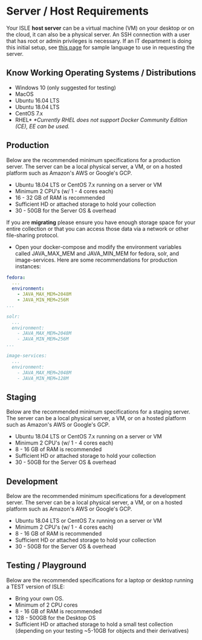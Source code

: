# Server / Host Requirements

Your ISLE **host server** can be a virtual machine (VM) on your desktop or on the cloud, it can also be a physical server. An SSH connection with a user that has root or admin privileges is necessary. If an IT department is doing this initial setup, see [this page](../07_appendices/sample-it-department-request.md) for sample language to use in requesting the server.

## Know Working Operating Systems / Distributions
- Windows 10 (only suggested for testing)
- MacOS
- Ubuntu 16.04 LTS
- Ubuntu 18.04 LTS
- CentOS 7.x
- RHEL*
_*Currently RHEL does not support Docker Community Edition (CE), EE can be used._

## Production

Below are the recommended minimum specifications for a production server. The server can be a local physical server, a VM, or on a hosted platform such as Amazon's AWS or Google's GCP.  

* Ubuntu 18.04 LTS or CentOS 7.x running on a server or VM
* Minimum 2 CPU's (w/ 1 - 4 cores each)
* 16 - 32 GB of RAM is recommended
* Sufficient HD or attached storage to hold your collection
* 30 - 50GB for the Server OS & overhead

If you are **migrating** please ensure you have enough storage space for your entire collection or that you can access those data via a network or other file-sharing protocol.

- Open your docker-compose and modify the environment variables called JAVA_MAX_MEM and JAVA_MIN_MEM for fedora, solr, and image-services. Here are some recommendations for production instances:
```yaml
fedora:
  ...
  environment:
    - JAVA_MAX_MEM=2048M
    - JAVA_MIN_MEM=256M
...

solr:
  ...
  environment:
    - JAVA_MAX_MEM=2048M
    - JAVA_MIN_MEM=256M
...

image-services:
  ...
  environment:
    - JAVA_MAX_MEM=2048M
    - JAVA_MIN_MEM=128M
```

## Staging

Below are the recommended minimum specifications for a staging server. The server can be a local physical server, a VM, or on a hosted platform such as Amazon's AWS or Google's GCP.  

* Ubuntu 18.04 LTS or CentOS 7.x running on a server or VM
* Minimum 2 CPU's (w/ 1 - 4 cores each)
* 8 - 16 GB of RAM is recommended
* Sufficient HD or attached storage to hold your collection
* 30 - 50GB for the Server OS & overhead

## Development

Below are the recommended minimum specifications for a development server. The server can be a local physical server, a VM, or on a hosted platform such as Amazon's AWS or Google's GCP.  

* Ubuntu 18.04 LTS or CentOS 7.x running on a server or VM
* Minimum 2 CPU's (w/ 1 - 4 cores each)
* 8 - 16 GB of RAM is recommended
* Sufficient HD or attached storage to hold your collection
* 30 - 50GB for the Server OS & overhead

## Testing / Playground

Below are the recommended specifications for a laptop or desktop running a TEST version of ISLE:

* Bring your own OS.
* Minimum of 2 CPU cores
* 8 - 16 GB of RAM is recommended
* 128 - 500GB for the Desktop OS
* Sufficient HD or attached storage to hold a small test collection (depending on your testing ~5-10GB for objects and their derivatives)
